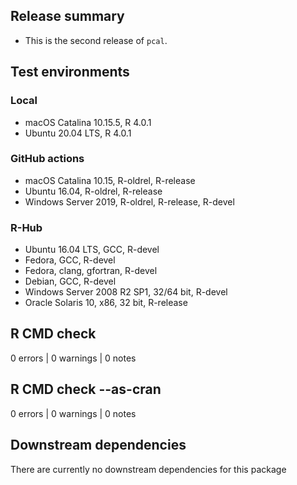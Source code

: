 
## Release summary

* This is the second release of `pcal`. 

## Test environments

### Local 

* macOS Catalina 10.15.5, R 4.0.1
* Ubuntu 20.04 LTS, R 4.0.1

### GitHub actions

* macOS Catalina 10.15, R-oldrel, R-release  
* Ubuntu 16.04, R-oldrel, R-release
* Windows Server 2019, R-oldrel, R-release, R-devel  

### R-Hub

* Ubuntu 16.04 LTS, GCC, R-devel
* Fedora, GCC, R-devel
* Fedora, clang, gfortran, R-devel
* Debian, GCC, R-devel
* Windows Server 2008 R2 SP1, 32/64 bit, R-devel
* Oracle Solaris 10, x86, 32 bit, R-release

## R CMD check

0 errors | 0 warnings | 0 notes

## R CMD check --as-cran

0 errors | 0 warnings | 0 notes

## Downstream dependencies

There are currently no downstream dependencies for this package



